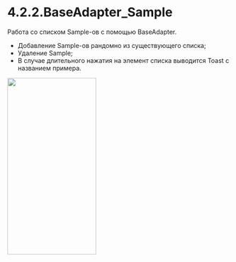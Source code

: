 # 4.2.2.BaseAdapter_Sample
 Работа со списком Sample-ов с помощью BaseAdapter.
 - Добавление Sample-ов рандомно из существующего списка; 
 - Удаление Sample; 
 - В случае длительного нажатия на элемент списка выводится Toast с названием примера.
 
 <img src="https://github.com/katerinavp/4.2.2.BaseAdapter_Sample/blob/master/Screenshot_BaseAdapter_Sample.jpg" width="200" height="400"> 
